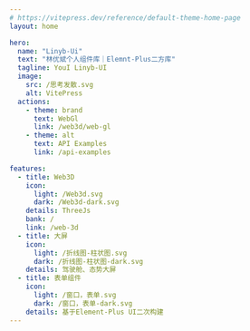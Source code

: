 ```yaml
---
# https://vitepress.dev/reference/default-theme-home-page
layout: home

hero:
  name: "Linyb-Ui"
  text: "林优斌个人组件库｜Elemnt-Plus二方库"
  tagline: YouI Linyb-UI
  image:
    src: /思考发散.svg
    alt: VitePress
  actions:
    - theme: brand
      text: WebGl
      link: /web3d/web-gl
    - theme: alt
      text: API Examples
      link: /api-examples

features:
  - title: Web3D
    icon: 
      light: /Web3d.svg
      dark: /Web3d-dark.svg
    details: ThreeJs
    bank: /
    link: /web-3d
  - title: 大屏
    icon:
      light: /折线图-柱状图.svg
      dark: /折线图-柱状图-dark.svg
    details: 驾驶舱、态势大屏
  - title: 表单组件
    icon:
      light: /窗口，表单.svg
      dark: /窗口，表单-dark.svg
    details: 基于Element-Plus UI二次构建
---
```


